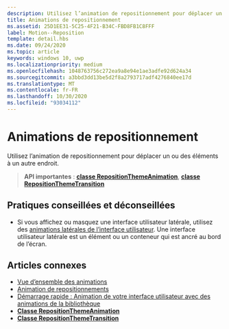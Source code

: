 ```yaml
---
description: Utilisez l’animation de repositionnement pour déplacer un ou des éléments à un autre endroit.
title: Animations de repositionnement
ms.assetid: 25D1EE31-5C25-4F21-B34C-FBD8FB1C8FFF
label: Motion--Reposition
template: detail.hbs
ms.date: 09/24/2020
ms.topic: article
keywords: windows 10, uwp
ms.localizationpriority: medium
ms.openlocfilehash: 1048763756c272ea9a8e94e1ae3adfe92d624a34
ms.sourcegitcommit: a3bbd3dd13be5d2f8a2793717adf4276840ee17d
ms.translationtype: MT
ms.contentlocale: fr-FR
ms.lasthandoff: 10/30/2020
ms.locfileid: "93034112"
---
```

# <a name="reposition-animations"></a>Animations de repositionnement



Utilisez l’animation de repositionnement pour déplacer un ou des éléments à un autre endroit.

> **API importantes** : [**classe RepositionThemeAnimation**](/uwp/api/Windows.UI.Xaml.Media.Animation.RepositionThemeAnimation), [**classe RepositionThemeTransition**](/uwp/api/Windows.UI.Xaml.Media.Animation.RepositionThemeTransition)

## <a name="dos-and-donts"></a>Pratiques conseillées et déconseillées


-   Si vous affichez ou masquez une interface utilisateur latérale, utilisez des [animations latérales de l’interface utilisateur](motion-edgebased.md). Une interface utilisateur latérale est un élément ou un conteneur qui est ancré au bord de l’écran.


## <a name="related-articles"></a>Articles connexes

* [Vue d’ensemble des animations](./xaml-animation.md)
* [Animation de repositionnements](/previous-versions/windows/apps/jj649434(v=win.10))
* [Démarrage rapide : Animation de votre interface utilisateur avec des animations de la bibliothèque](/previous-versions/windows/apps/hh452703(v=win.10))
* [**Classe RepositionThemeAnimation**](/uwp/api/Windows.UI.Xaml.Media.Animation.RepositionThemeAnimation)
* [**Classe RepositionThemeTransition**](/uwp/api/Windows.UI.Xaml.Media.Animation.RepositionThemeTransition)


 
